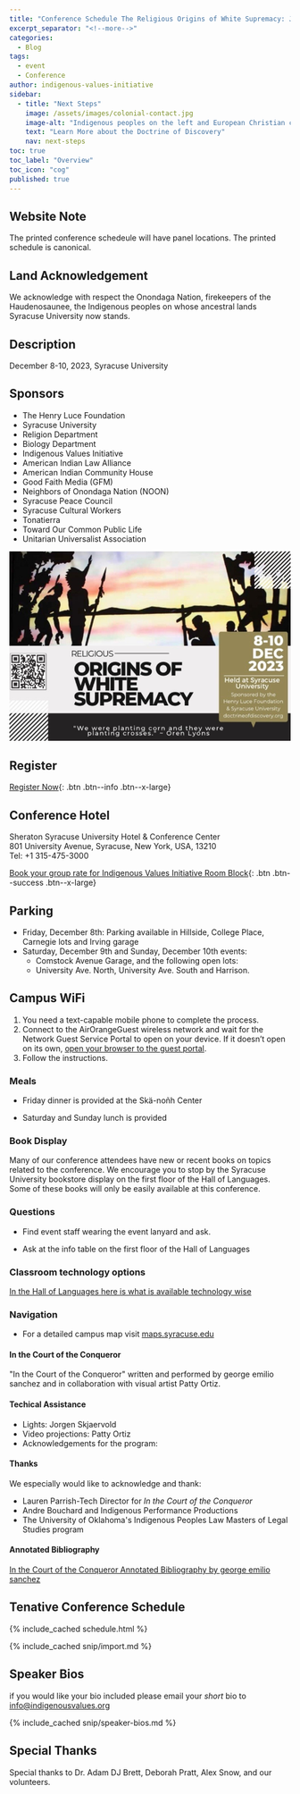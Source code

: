```yaml
---
title: "Conference Schedule The Religious Origins of White Supremacy: Johnson v. M'Intosh and the Doctrine of Christian Discovery."
excerpt_separator: "<!--more-->"
categories:
  - Blog
tags:
  - event
  - Conference
author: indigenous-values-initiative
sidebar:
  - title: "Next Steps"
    image: /assets/images/colonial-contact.jpg
    image-alt: "Indigenous peoples on the left and European Christian colonizers on the right planting a cross. In the middle is Mother Earth."
    text: "Learn More about the Doctrine of Discovery"
    nav: next-steps 
toc: true
toc_label: "Overview"
toc_icon: "cog"
published: true
---
```

## Website Note
The printed conference schedeule will have panel locations. The printed schedule is canonical.

## Land Acknowledgement
We acknowledge with respect the Onondaga Nation, firekeepers of the Haudenosaunee, the Indigenous peoples on whose ancestral lands Syracuse University now stands. 

## Description
December 8-10, 2023, Syracuse University 

## Sponsors
-	The Henry Luce Foundation
-	Syracuse University
  - Religion Department
  - Biology Department
-	Indigenous Values Initiative
-	American Indian Law Alliance
-	American Indian Community House
-	Good Faith Media (GFM)
- Neighbors of Onondaga Nation (NOON)
- Syracuse Peace Council
- Syracuse Cultural Workers
-	Tonatierra 
- Toward Our Common Public Life
- Unitarian Universalist Association



[![Conference Flyer](/assets/images/2023-conference-banner.jpg)](/assets/images/2023-conference-banner.jpg)


## Register
[Register Now](https://cusecommunity.syr.edu/s/1632/17/interior.aspx?sid=1632&gid=2&pgid=9401&content_id=13275){: .btn .btn--info .btn--x-large}

## Conference Hotel
Sheraton Syracuse University Hotel & Conference Center  
801 University Avenue, Syracuse, New York, USA, 13210  
Tel: +1 315-475-3000

[Book your group rate for Indigenous Values Initiative Room Block](https://www.marriott.com/events/start.mi?id=1696255556793&key=GRP){: .btn .btn--success .btn--x-large}


## Parking

- Friday, December 8th:  Parking available in Hillside, College Place, Carnegie lots and Irving garage  
- Saturday, December 9th and Sunday, December 10th events: 
  - Comstock Avenue Garage, and the following open lots:  
  - University Ave. North, University Ave. South and Harrison.  

## Campus WiFi
1. You need a text-capable mobile phone to complete the process.
2. Connect to the AirOrangeGuest wireless network and wait for the Network Guest Service Portal
to open on your device. If it doesn’t open on its own, [open your browser to the guest portal](https://guestadmin.syr.edu/guest/register.php?_browser=1).
3. Follow the instructions.

### Meals

- Friday dinner is provided at the Skä-noñh Center

- Saturday and Sunday lunch is provided

### Book Display

Many of our conference attendees have new or recent books on topics related to the conference. We encourage you to stop by the Syracuse University bookstore display on the first floor of the Hall of Languages. Some of these books will only be easily available at this conference.

### Questions

- Find event staff wearing the event lanyard and ask.

- Ask at the info table on the first floor of the Hall of Languages

### Classroom technology options
[In the Hall of Languages here is what is available technology wise](https://answers.syr.edu/display/itslemp/Hall+of+Languages)

### Navigation

- For a detailed campus map visit [maps.syracuse.edu](https://maps.syracuse.edu/)

#### In the Court of the Conqueror
"In the Court of the Conqueror" written and performed by george emilio sanchez and in collaboration with visual artist Patty Ortiz.

#### Techical Assistance

- Lights: Jorgen Skjaervold
- Video projections: Patty Ortiz
- Acknowledgements for the program:

#### Thanks
We especially would like to acknowledge and thank:
- Lauren Parrish-Tech Director for *In the Court of the Conqueror*
- Andre Bouchard and Indigenous Performance Productions
- The University of Oklahoma's Indigenous Peoples Law Masters of Legal Studies program

#### Annotated Bibliography
[In the Court of the Conqueror Annotated Bibliography by george emilio sanchez](assets/pdfs/In-the-Court-of-the-Conqueror-Annotated-Bibliography.pdf)

## Tenative Conference Schedule

 {% include_cached schedule.html %}



 {% include_cached snip/import.md %}

## Speaker Bios
if you would like your bio included please email your *short* bio to info@indigenousvalues.org

  {% include_cached snip/speaker-bios.md %}

## Special Thanks
Special thanks to Dr. Adam DJ Brett, Deborah Pratt, Alex Snow, and our volunteers.